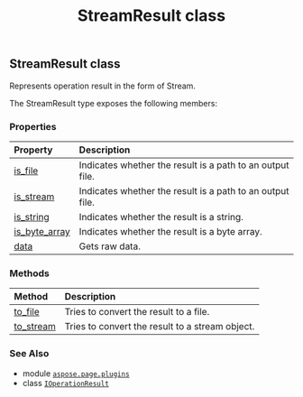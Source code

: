 ﻿---
title: StreamResult class
second_title: Aspose.Page for Python via .NET API References
description: 
type: docs
weight: 150
url: /python-net/aspose.page.plugins/streamresult/
is_root: false
---

## StreamResult class

Represents operation result in the form of Stream.



The StreamResult type exposes the following members:

### Properties
| Property | Description |
| :- | :- |
| [is_file](/page/python-net/aspose.page.plugins/streamresult/is_file) | Indicates whether the result is a path to an output file. |
| [is_stream](/page/python-net/aspose.page.plugins/streamresult/is_stream) | Indicates whether the result is a path to an output file. |
| [is_string](/page/python-net/aspose.page.plugins/streamresult/is_string) | Indicates whether the result is a string. |
| [is_byte_array](/page/python-net/aspose.page.plugins/streamresult/is_byte_array) | Indicates whether the result is a byte array. |
| [data](/page/python-net/aspose.page.plugins/streamresult/data) | Gets raw data. |


### Methods
| Method | Description |
| :- | :- |
| [to_file](/page/python-net/aspose.page.plugins/streamresult/to_file/#) | Tries to convert the result to a file. |
| [to_stream](/page/python-net/aspose.page.plugins/streamresult/to_stream/#) | Tries to convert the result to a stream object. |



### See Also
* module [`aspose.page.plugins`](..)
* class [`IOperationResult`](/page/python-net/aspose.page.plugins/ioperationresult)
